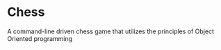 # Chess
A command-line driven chess game that utilizes the principles of Object Oriented programming
